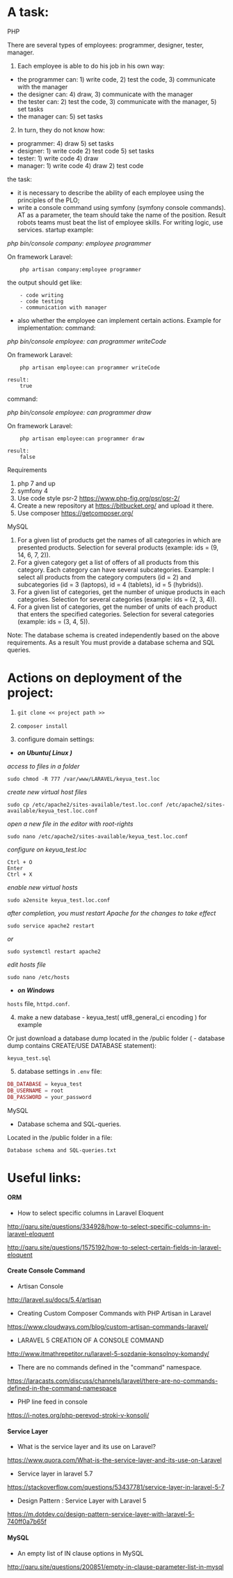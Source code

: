 A task:
=======
PHP

There are several types of employees: programmer, designer, tester, manager.

1. Each employee is able to do his job in his own way:
- the programmer can: 1) write code, 2) test the code, 3) communicate with the manager
- the designer can: 4) draw, 3) communicate with the manager
- the tester can: 2) test the code, 3) communicate with the manager, 5) set tasks
- the manager can: 5) set tasks

2. In turn, they do not know how:
- programmer: 4) draw 5) set tasks
- designer: 1) write code 2) test code 5) set tasks
- tester: 1) write code 4) draw
- manager: 1) write code 4) draw 2) test code

the task:
- it is necessary to describe the ability of each employee using the principles of the PLO;
- write a console command using symfony (symfony console commands). AT
as a parameter, the team should take the name of the position. Result robots
teams must beat the list of employee skills. For writing logic, use services.
	startup example:
	
_php bin/console company: employee programmer_ 

On framework Laravel:
        
        php artisan company:employee programmer
        		
the output should get like:

		- code writing
		- code testing
		- communication with manager
		
- also whether the employee can implement certain actions. Example for
implementation:
command: 

_php bin/console employee: can programmer writeCode_ 

On framework Laravel:
        
        php artisan employee:can programmer writeCode        
        
	result:
		true

command: 

_php bin/console employee: can programmer draw_ 
		
On framework Laravel:
        
        php artisan employee:can programmer draw
		
	result:
		false

Requirements
1. php 7 and up
2. symfony 4
2. Use code style psr-2 https://www.php-fig.org/psr/psr-2/
3. Create a new repository at https://bitbucket.org/ and upload it there.
4. Use composer https://getcomposer.org/


MySQL

1. For a given list of products get the names of all categories in which are presented
products.
	Selection for several products (example: ids = (9, 14, 6, 7, 2)).
2. For a given category get a list of offers of all products from this category.
Each category can have several subcategories.
	Example:
	I select all products from the category computers (id = 2) and subcategories (id = 3 (laptops),
	id = 4 (tablets), id = 5 (hybrids)).
3. For a given list of categories, get the number of unique products in each
categories.
	Selection for several categories (example: ids = (2, 3, 4)).
4. For a given list of categories, get the number of units of each product that
enters the specified categories.
	Selection for several categories (example: ids = (3, 4, 5)).

Note:
The database schema is created independently based on the above requirements. As a result
You must provide a database schema and SQL queries.

Actions on deployment of the project:
=====================================

1. `git clone << project path >>`

2. `сomposer install`

3. configure domain settings:

* ***on Ubuntu( Linux )***

_access to files in a folder_

`sudo chmod -R 777 /var/www/LARAVEL/keyua_test.loc` 
	
_create new virtual host files_
	
`sudo cp /etc/apache2/sites-available/test.loc.conf /etc/apache2/sites-available/keyua_test.loc.conf`

_open a new file in the editor with root-rights_
	
`sudo nano /etc/apache2/sites-available/keyua_test.loc.conf`
		
_configure on keyua_test.loc_  
```
Ctrl + O
Enter 
Ctrl + X
```
_enable new virtual hosts_	
	
`sudo a2ensite keyua_test.loc.conf`	
				
_after completion, you must restart Apache for the changes to take effect_

`sudo service apache2 restart`

_or_
				
`sudo systemctl restart apache2`

_edit hosts file_

`sudo nano /etc/hosts`
  
* ***on Windows***
 
`hosts` file, `httpd.conf`.


4. make a new database - keyua_test( utf8_general_ci encoding ) for example 

Or just download a database dump located in the /public folder
( - database dump contains CREATE/USE DATABASE statement):

`keyua_test.sql`


5. database settings in `.env` file:

```php
DB_DATABASE = keyua_test
DB_USERNAME = root
DB_PASSWORD = your_password
```

MySQL

- Database schema and SQL-queries.

Located in the /public folder in a file:

`Database schema and SQL-queries.txt`
	

Useful links:
=============

#### ORM

* How to select specific columns in Laravel Eloquent

<http://qaru.site/questions/334928/how-to-select-specific-columns-in-laravel-eloquent>

<http://qaru.site/questions/1575192/how-to-select-certain-fields-in-laravel-eloquent>

#### Create Console Command

* Artisan Console

<http://laravel.su/docs/5.4/artisan>

* Creating Custom Composer Commands with PHP Artisan in Laravel

<https://www.cloudways.com/blog/custom-artisan-commands-laravel/>

* LARAVEL 5 CREATION OF A CONSOLE COMMAND 

<http://www.itmathrepetitor.ru/laravel-5-sozdanie-konsolnoy-komandy/>

* There are no commands defined in the "command" namespace.

<https://laracasts.com/discuss/channels/laravel/there-are-no-commands-defined-in-the-command-namespace>

* PHP line feed in console

<https://i-notes.org/php-perevod-stroki-v-konsoli/>

#### Service Layer

* What is the service layer and its use on Laravel?

<https://www.quora.com/What-is-the-service-layer-and-its-use-on-Laravel>

* Service layer in laravel 5.7

<https://stackoverflow.com/questions/53437781/service-layer-in-laravel-5-7>

* Design Pattern : Service Layer with Laravel 5

<https://m.dotdev.co/design-pattern-service-layer-with-laravel-5-740ff0a7b65f>

#### MySQL

* An empty list of IN clause options in MySQL

<http://qaru.site/questions/200851/empty-in-clause-parameter-list-in-mysql>